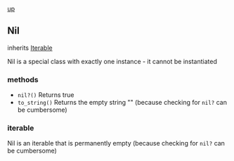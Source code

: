 [up](index.md)

## Nil
inherits [Iterable](iterable.md)

Nil is a special class with exactly one instance - it cannot be instantiated

### methods
- `nil?()` Returns true
- `to_string()` Returns the empty string "" (because checking for `nil?` can be cumbersome)

### iterable
Nil is an iterable that is permanently empty (because checking for `nil?` can be cumbersome)
